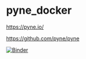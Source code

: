 # pyne_docker

https://pyne.io/

https://github.com/pyne/pyne

[![Binder](https://mybinder.org/badge_logo.svg)](https://mybinder.org/v2/gh/mkarakoc/pyne_docker/master)
